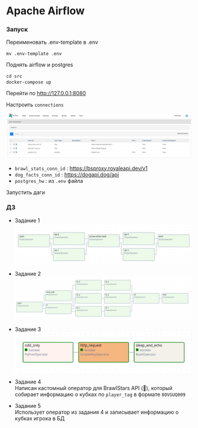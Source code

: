 # Apache Airflow

### Запуск

Переименовать .env-template в .env
```shell
mv .env-template .env
```

Поднять airflow и postgres
```shell
cd src
docker-compose up
```

Перейти по http://127.0.0.1:8080

Настроить `connections`

![conn](assets/img/hw/img_3.png)
* `brawl_stats_conn_id` : https://bsproxy.royaleapi.dev/v1
* `dog_facts_conn_id` : https://dogapi.dog/api
* `postgres_hw` : из `.env` файла

Запустить даги

### ДЗ

* Задание 1  
![task1](assets/img/hw/img.png)

* Задание 2  
![task2](assets/img/hw/img_1.png)

* Задание 3  
![task3](assets/img/hw/img_2.png)

* Задание 4  
Написан кастомный оператор для BrawlStars API (🤣), который собирает информацию о кубках по `player_tag` в формате `80VGUQ009`  


* Задание 5  
Использует оператор из задания 4 и записывает информацию о кубках игрока в БД
